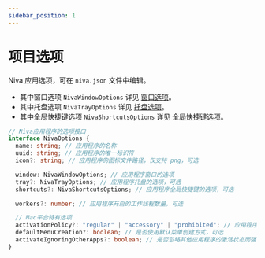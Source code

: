 ```yaml
---
sidebar_position: 1
---
```


# 项目选项

Niva 应用选项，可在 `niva.json` 文件中编辑。

* 其中窗口选项 `NivaWindowOptions` 详见 [窗口选项](/docs/options/window)。
* 其中托盘选项 `NivaTrayOptions` 详见 [托盘选项](/docs/options/tray)。
* 其中全局快捷键选项 `NivaShortcutsOptions` 详见 [全局快捷键选项](/docs/options/shortcut)。

```ts
// Niva应用程序的选项接口
interface NivaOptions {
  name: string; // 应用程序的名称
  uuid: string; // 应用程序的唯一标识符
  icon?: string; // 应用程序的图标文件路径，仅支持 png，可选

  window: NivaWindowOptions; // 应用程序窗口的选项
  tray?: NivaTrayOptions; // 应用程序托盘的选项，可选
  shortcuts?: NivaShortcutsOptions; // 应用程序全局快捷键的选项，可选

  workers?: number; // 应用程序开启的工作线程数量，可选

  // Mac平台特有选项
  activationPolicy?: "regular" | "accessory" | "prohibited"; // 应用程序的激活策略，可选
  defaultMenuCreation?: boolean; // 是否使用默认菜单创建方式，可选
  activateIgnoringOtherApps?: boolean; // 是否忽略其他应用程序的激活状态而强制激活应用程序，可选
}
```
